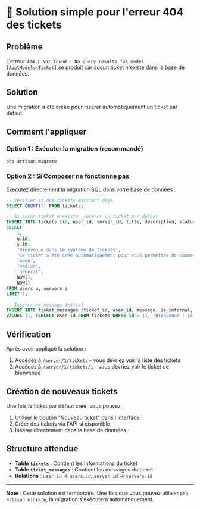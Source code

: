 # 🔧 Solution simple pour l'erreur 404 des tickets

## Problème
L'erreur `404 | Not found - No query results for model [App\Models\Ticket]` se produit car aucun ticket n'existe dans la base de données.

## Solution
Une migration a été créée pour insérer automatiquement un ticket par défaut.

## Comment l'appliquer

### Option 1 : Exécuter la migration (recommandé)
```bash
php artisan migrate
```

### Option 2 : Si Composer ne fonctionne pas
Exécutez directement la migration SQL dans votre base de données :

```sql
-- Vérifier si des tickets existent déjà
SELECT COUNT(*) FROM tickets;

-- Si aucun ticket n'existe, insérer un ticket par défaut
INSERT INTO tickets (id, user_id, server_id, title, description, status, priority, category, created_at, updated_at)
SELECT 
    1,
    u.id,
    s.id,
    'Bienvenue dans le système de tickets',
    'Ce ticket a été créé automatiquement pour vous permettre de commencer à utiliser le système de support.',
    'open',
    'medium',
    'general',
    NOW(),
    NOW()
FROM users u, servers s
LIMIT 1;

-- Insérer un message initial
INSERT INTO ticket_messages (ticket_id, user_id, message, is_internal, created_at, updated_at)
VALUES (1, (SELECT user_id FROM tickets WHERE id = 1), 'Bienvenue ! Ce ticket a été créé automatiquement.', false, NOW(), NOW());
```

## Vérification
Après avoir appliqué la solution :
1. Accédez à `/server/1/tickets` - vous devriez voir la liste des tickets
2. Accédez à `/server/1/tickets/1` - vous devriez voir le ticket de bienvenue

## Création de nouveaux tickets
Une fois le ticket par défaut créé, vous pouvez :
1. Utiliser le bouton "Nouveau ticket" dans l'interface
2. Créer des tickets via l'API si disponible
3. Insérer directement dans la base de données

## Structure attendue
- **Table `tickets`** : Contient les informations du ticket
- **Table `ticket_messages`** : Contient les messages du ticket
- **Relations** : `user_id` → `users.id`, `server_id` → `servers.id`

---

**Note** : Cette solution est temporaire. Une fois que vous pouvez utiliser `php artisan migrate`, la migration s'exécutera automatiquement.
